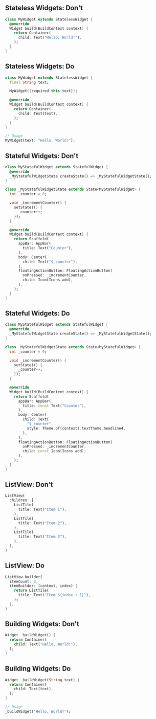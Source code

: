 Stateless Widgets: Don't
------------------------

```dart
class MyWidget extends StatelessWidget {
  @override
  Widget build(BuildContext context) {
    return Container(
      child: Text("Hello, World!"),
    );
  }
}
```

Stateless Widgets: Do
---------------------

```dart
class MyWidget extends StatelessWidget {
  final String text;

  MyWidget({required this.text});

  @override
  Widget build(BuildContext context) {
    return Container(
      child: Text(text),
    );
  }
}

// Usage
MyWidget(text: "Hello, World!");
```

Stateful Widgets: Don't
------------------------

```dart
class MyStatefulWidget extends StatefulWidget {
  @override
  _MyStatefulWidgetState createState() => _MyStatefulWidgetState();
}

class _MyStatefulWidgetState extends State<MyStatefulWidget> {
  int _counter = 0;

  void _incrementCounter() {
    setState(() {
      _counter++;
    });
  }

  @override
  Widget build(BuildContext context) {
    return Scaffold(
      appBar: AppBar(
        title: Text("Counter"),
      ),
      body: Center(
        child: Text("$_counter"),
      ),
      floatingActionButton: FloatingActionButton(
        onPressed: _incrementCounter,
        child: Icon(Icons.add),
      ),
    );
  }
}
```

Stateful Widgets: Do
---------------------

```dart
class MyStatefulWidget extends StatefulWidget {
  @override
  _MyStatefulWidgetState createState() => _MyStatefulWidgetState();
}

class _MyStatefulWidgetState extends State<MyStatefulWidget> {
  int _counter = 0;

  void _incrementCounter() {
    setState(() {
      _counter++;
    });
  }

  @override
  Widget build(BuildContext context) {
    return Scaffold(
      appBar: AppBar(
        title: const Text("Counter"),
      ),
      body: Center(
        child: Text(
          "$_counter",
          style: Theme.of(context).textTheme.headline4,
        ),
      ),
      floatingActionButton: FloatingActionButton(
        onPressed: _incrementCounter,
        child: const Icon(Icons.add),
      ),
    );
  }
}
```

ListView: Don't
----------------

```dart
ListView(
  children: [
    ListTile(
      title: Text("Item 1"),
    ),
    ListTile(
      title: Text("Item 2"),
    ),
    ListTile(
      title: Text("Item 3"),
    ),
  ],
)
```

ListView: Do
-------------

```dart
ListView.builder(
  itemCount: 3,
  itemBuilder: (context, index) {
    return ListTile(
      title: Text("Item ${index + 1}"),
    );
  },
)
```

Building Widgets: Don't
-----------------------

```dart
Widget _buildWidget() {
  return Container(
    child: Text("Hello, World!"),
  );
}
```

Building Widgets: Do
--------------------

```dart
Widget _buildWidget(String text) {
  return Container(
    child: Text(text),
  );
}

// Usage
_buildWidget("Hello, World!");
```
